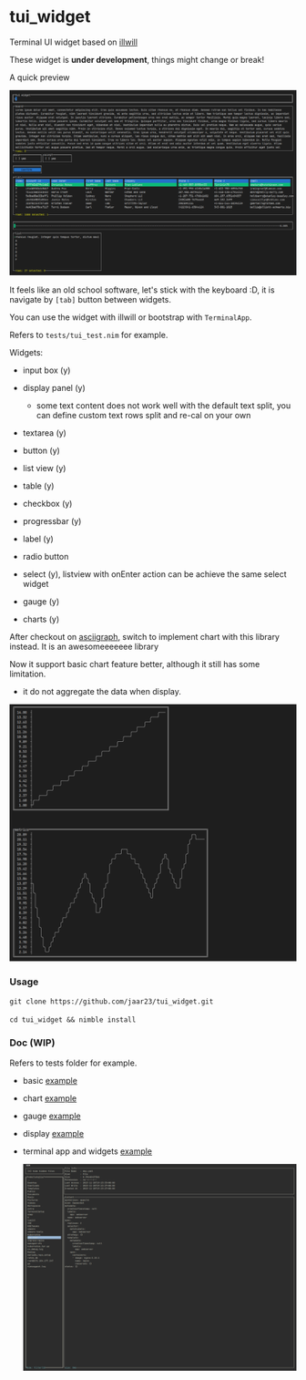 # tui_widget

Terminal UI widget based on [illwill](https://github.com/johnnovak/illwill/tree/master)

These widget is <b>under development</b>, things might change or break!

A quick preview

![preview](./docs/images/tui_widget.gif)

It feels like an old school software, let's stick with the keyboard :D, it is navigate by `[tab]` button between widgets.

You can use the widget with illwill or bootstrap with `TerminalApp`.

Refers to `tests/tui_test.nim` for example.

Widgets:
- input box (y)

- display panel (y)
  
  - some text content does not work well with the default text split, you can define custom text rows split and re-cal on your own

- textarea (y)

- button (y)

- list view (y)

- table (y)

- checkbox (y)

- progressbar (y)

- label (y)

- radio button

- select (y), listview with onEnter action can be achieve the same select widget

- gauge (y)

- charts (y)

After checkout on [asciigraph](https://github.com/Yardanico/asciigraph/tree/master), switch to implement chart with this library instead. It is an awesomeeeeeee library

Now it support basic chart feature better, although it still has some limitation. 

  - it do not aggregate the data when display.
  

![chart](./docs/images/chart_test.png)

### Usage

```shell
git clone https://github.com/jaar23/tui_widget.git

cd tui_widget && nimble install
```

### Doc (WIP)

Refers to tests folder for example.

- basic [example](./tests/tui_test.nim)

- chart [example](./tests/chart_test.nim)

- gauge [example](./tests/gauge_test.nim)

- display [example](./tests/display_test.nim)

- terminal app and widgets [example](./examples/dir.nim)
  
  ![dir](./examples/dir_demo.png)
  

